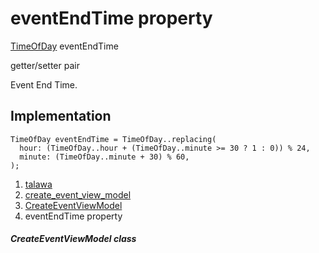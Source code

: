 
<div>

# eventEndTime property

</div>


[TimeOfDay](https://api.flutter.dev/flutter/material/TimeOfDay-class.html)
eventEndTime


getter/setter pair




Event End Time.



## Implementation

``` language-dart
TimeOfDay eventEndTime = TimeOfDay..replacing(
  hour: (TimeOfDay..hour + (TimeOfDay..minute >= 30 ? 1 : 0)) % 24,
  minute: (TimeOfDay..minute + 30) % 60,
);
```







1.  [talawa](../../index.html)
2.  [create_event_view_model](../../view_model_after_auth_view_models_event_view_models_create_event_view_model/)
3.  [CreateEventViewModel](../../view_model_after_auth_view_models_event_view_models_create_event_view_model/CreateEventViewModel-class.html)
4.  eventEndTime property

##### CreateEventViewModel class








